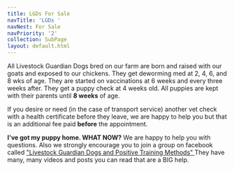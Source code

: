 ```yaml
---
title: LGDs For Sale
navTitle: 'LGDs '
navNest: For Sale
navPriority: '2'
collection: SubPage
layout: default.html
---
```

All Livestock Guardian Dogs bred on our farm are born and raised with our goats and exposed to our chickens. They get deworming med at 2, 4, 6, and 8 wks of age. They are started on vaccinations at 6 weeks and every three weeks after. They get a puppy check at 4 weeks old.  All puppies are kept with their parents until **8 weeks** of age. 

If you desire or need (in the case of transport service)  another vet check with a health certificate before they leave, we are happy to help you but that is  an additional fee paid **before** the appointment. 

**I've got my puppy home. WHAT NOW?**  We are happy to help you with questions. Also we strongly encourage you to join a group on facebook called ["Livestock Guardian Dogs and Positive Training Methods"  ](https://www.facebook.com/groups/PositiveLGD/)They have many, many videos and posts you can read that are a BIG help.
